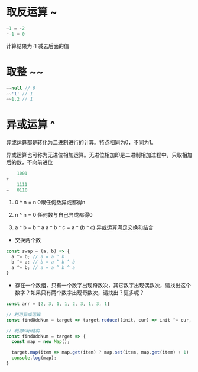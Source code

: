 # 取反运算 ~

```js
~1 = -2
~-1 = 0
```

计算结果为-1 减去后面的值

# 取整 ~~

```js
~~null // 0
~~'1' // 1
~~1.2 // 1
```



# 异或运算 ^

异或运算都是转化为二进制进行的计算。特点相同为0，不同为1。

异或运算也可称为无进位相加运算。无进位相加即是二进制相加过程中，只取相加后的数，不向前进位

```js
	1001
+
	1111
=	0110
```

1. 0 ^ n = n 0跟任何数异或都得n

2. n ^ n = 0 任何数与自己异或都得0

3. a ^ b = b ^ a    a ^ b ^ c = a ^ (b ^ c)   异或运算满足交换和结合



+ 交换两个数

```js
const swap = (a, b) => {
  a ^= b; // a = a ^ b
  b ^= a; // b = a ^ b ^ b
  a ^= b; // a = a ^ b ^ a
}
```

+ 存在一个数组，只有一个数字出现奇数次，其它数字出现偶数次，请找出这个数字？如果只有两个数字出现奇数次，请找出？更多呢？

```js
const arr = [2, 3, 1, 1, 2, 3, 1, 3, 1]

// 利用异或运算
const findOddNum = target => target.reduce((init, cur) => init ^= cur, 0) 

// 利用Map结构
const findOddNum = target => {
  const map = new Map();

  target.map(item => map.get(item) ? map.set(item, map.get(item) + 1) : map.set(item, 1))
  console.log(map);
}

```

